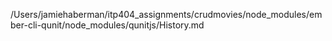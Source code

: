 /Users/jamiehaberman/itp404_assignments/crudmovies/node_modules/ember-cli-qunit/node_modules/qunitjs/History.md